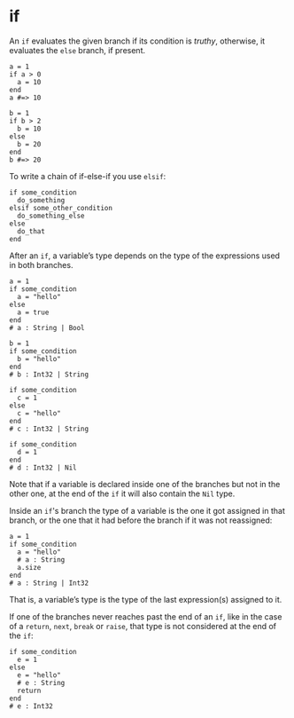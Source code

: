 # if

An `if` evaluates the given branch if its condition is *truthy*, otherwise, it
evaluates the `else` branch, if present.

```crystal
a = 1
if a > 0
  a = 10
end
a #=> 10

b = 1
if b > 2
  b = 10
else
  b = 20
end
b #=> 20
```

To write a chain of if-else-if you use `elsif`:

```crystal
if some_condition
  do_something
elsif some_other_condition
  do_something_else
else
  do_that
end
```

After an `if`, a variable’s type depends on the type of the expressions used in both branches.

```crystal
a = 1
if some_condition
  a = "hello"
else
  a = true
end
# a : String | Bool

b = 1
if some_condition
  b = "hello"
end
# b : Int32 | String

if some_condition
  c = 1
else
  c = "hello"
end
# c : Int32 | String

if some_condition
  d = 1
end
# d : Int32 | Nil
```

Note that if a variable is declared inside one of the branches but not in the other one, at the end of the `if` it will also contain the `Nil` type.

Inside an `if`'s branch the type of a variable is the one it got assigned in that branch, or the one that it had before the branch if it was not reassigned:

```crystal
a = 1
if some_condition
  a = "hello"
  # a : String
  a.size
end
# a : String | Int32
```

That is, a variable’s type is the type of the last expression(s) assigned to it.

If one of the branches never reaches past the end of an `if`, like in the case of a `return`, `next`, `break` or `raise`, that type is not considered at the end of the `if`:

```crystal
if some_condition
  e = 1
else
  e = "hello"
  # e : String
  return
end
# e : Int32
```
